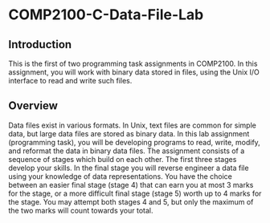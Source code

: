 # COMP2100-C-Data-File-Lab
## Introduction
This is the first of two programming task assignments in COMP2100. In this assignment, you will work with binary data stored in files, using the Unix I/O interface to read and write such files.

## Overview
Data files exist in various formats. In Unix, text files are common for simple data, but large data files are stored as binary data. In this lab assignment (programming task), you will be developing programs to read, write, modify, and reformat the data in binary data files. The assignment consists of a sequence of stages which build on each other. The first three stages develop your skills. In the final stage you will reverse engineer a data file using your knowledge of data representations. You have the choice between an easier final stage (stage 4) that can earn you at most 3 marks for the stage, or a more difficult final stage (stage 5) worth up to 4 marks for the stage. You may attempt both stages 4 and 5, but only the maximum of the two marks will count towards your total.
